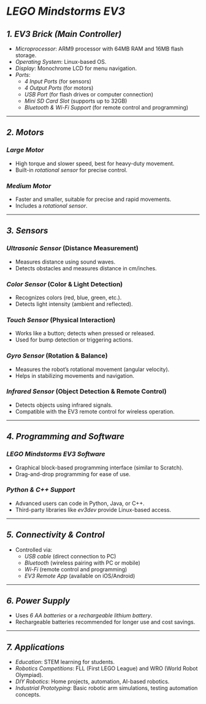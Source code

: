 # *LEGO Mindstorms EV3*

## *1. EV3 Brick (Main Controller)*
- *Microprocessor*: ARM9 processor with 64MB RAM and 16MB flash storage.
- *Operating System*: Linux-based OS.
- *Display*: Monochrome LCD for menu navigation.
- *Ports*:
  - *4 Input Ports* (for sensors)
  - *4 Output Ports* (for motors)
  - *USB Port* (for flash drives or computer connection)
  - *Mini SD Card Slot* (supports up to 32GB)
  - *Bluetooth & Wi-Fi Support* (for remote control and programming)

---

## *2. Motors*
### *Large Motor*
- High torque and slower speed, best for heavy-duty movement.
- Built-in *rotational sensor* for precise control.

### *Medium Motor*
- Faster and smaller, suitable for precise and rapid movements.
- Includes a *rotational sensor*.

---

## *3. Sensors*
### *Ultrasonic Sensor* (Distance Measurement)
- Measures distance using sound waves.
- Detects obstacles and measures distance in cm/inches.

### *Color Sensor* (Color & Light Detection)
- Recognizes colors (red, blue, green, etc.).
- Detects light intensity (ambient and reflected).

### *Touch Sensor* (Physical Interaction)
- Works like a button; detects when pressed or released.
- Used for bump detection or triggering actions.

### *Gyro Sensor* (Rotation & Balance)
- Measures the robot’s rotational movement (angular velocity).
- Helps in stabilizing movements and navigation.

### *Infrared Sensor* (Object Detection & Remote Control)
- Detects objects using infrared signals.
- Compatible with the EV3 remote control for wireless operation.

---

## *4. Programming and Software*
### *LEGO Mindstorms EV3 Software*
- Graphical block-based programming interface (similar to Scratch).
- Drag-and-drop programming for ease of use.

### *Python & C++ Support*
- Advanced users can code in Python, Java, or C++.
- Third-party libraries like *ev3dev* provide Linux-based access.

---

## *5. Connectivity & Control*
- Controlled via:
  - *USB cable* (direct connection to PC)
  - *Bluetooth* (wireless pairing with PC or mobile)
  - *Wi-Fi* (remote control and programming)
  - *EV3 Remote App* (available on iOS/Android)

---

## *6. Power Supply*
- Uses *6 AA batteries* or a *rechargeable lithium battery*.
- Rechargeable batteries recommended for longer use and cost savings.

---

## *7. Applications*
- *Education*: STEM learning for students.
- *Robotics Competitions*: FLL (First LEGO League) and WRO (World Robot Olympiad).
- *DIY Robotics*: Home projects, automation, AI-based robotics.
- *Industrial Prototyping*: Basic robotic arm simulations, testing automation concepts.
